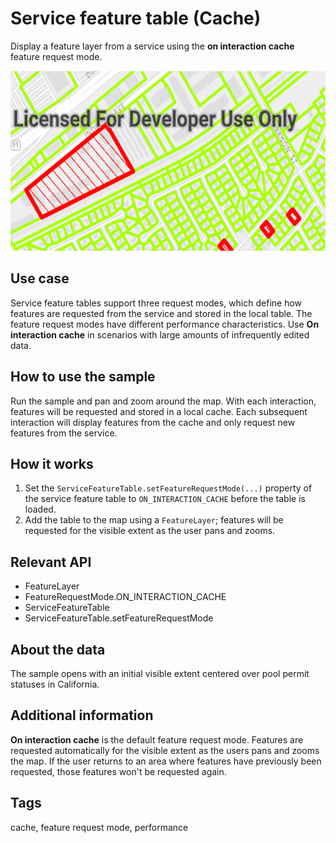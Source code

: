 # Service feature table (Cache)

Display a feature layer from a service using the **on interaction cache** feature request mode.

![Image of service feature table on interaction cache](service-feature-table-cache.png)

## Use case

Service feature tables support three request modes, which define how features are requested from the service and stored in the local table. The feature request modes have different performance characteristics. Use **On interaction cache** in scenarios with large amounts of infrequently edited data.

## How to use the sample

Run the sample and pan and zoom around the map. With each interaction, features will be requested and stored in a local cache. Each subsequent interaction will display features from the cache and only request new features from the service.

## How it works

1. Set the `ServiceFeatureTable.setFeatureRequestMode(...)` property of the service feature table to `ON_INTERACTION_CACHE` before the table is loaded.
2. Add the table to the map using a `FeatureLayer`; features will be requested for the visible extent as the user pans and zooms.

## Relevant API

* FeatureLayer
* FeatureRequestMode.ON_INTERACTION_CACHE
* ServiceFeatureTable
* ServiceFeatureTable.setFeatureRequestMode

## About the data

The sample opens with an initial visible extent centered over pool permit statuses in California.

## Additional information

**On interaction cache** is the default feature request mode. Features are requested automatically for the visible extent as the users pans and zooms the map. If the user returns to an area where features have previously been requested, those features won't be requested again.

## Tags

cache, feature request mode, performance
